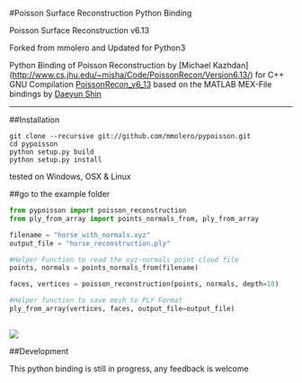 
#Poisson Surface Reconstruction Python Binding 

Poisson Surface Reconstruction v6.13 

Forked from mmolero and Updated for Python3

Python Binding of Poisson Reconstruction by  [Michael Kazhdan] (http://www.cs.jhu.edu/~misha/Code/PoissonRecon/Version6.13/)
for C++ GNU Compilation [PoissonRecon_v6_13](https://github.com/mmolero/PoissonRecon_v6_13) based on the MATLAB MEX-File bindings by [Daeyun Shin](https://github.com/daeyun/poisson-surface-reconstruction)


---

##Installation 

```
git clone --recursive git://github.com/mmolero/pypoisson.git
cd pypoisson
python setup.py build
python setup.py install
```
tested on Windows, OSX & Linux


##go to the example folder
    

```python
from pypoisson import poisson_reconstruction
from ply_from_array import points_normals_from, ply_from_array

filename = "horse_with_normals.xyz"
output_file = "horse_reconstruction.ply"

#Helper Function to read the xyz-normals point cloud file
points, normals = points_normals_from(filename)

faces, vertices = poisson_reconstruction(points, normals, depth=10)

#Helper function to save mesh to PLY Format
ply_from_array(vertices, faces, output_file=output_file)
 
```

![](resources/horse_reconstruction.png)


##Development

This python binding is still in progress, any feedback is welcome



